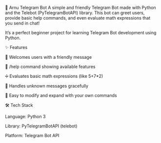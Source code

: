 🤖 Arnu Telegram Bot
A simple and friendly Telegram Bot made with Python and the Telebot (PyTelegramBotAPI) library.
This bot can greet users, provide basic help commands, and even evaluate math expressions that you send in chat!

It’s a perfect beginner project for learning Telegram Bot development using Python.

✨ Features

👋 Welcomes users with a friendly message

📘 /help command showing available features

➗ Evaluates basic math expressions (like 5+7*2)

💬 Handles unknown messages gracefully

🔧 Easy to modify and expand with your own commands

🛠️ Tech Stack

Language: Python 3

Library: PyTelegramBotAPI (telebot)

Platform: Telegram Bot API